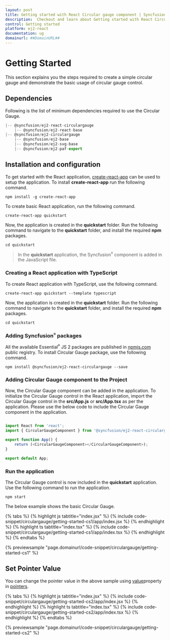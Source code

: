 ```yaml
---
layout: post
title: Getting started with React Circular gauge component | Syncfusion
description:  Checkout and learn about Getting started with React Circular gauge component of Syncfusion Essential JS 2 and more details.
control: Getting started 
platform: ej2-react
documentation: ug
domainurl: ##DomainURL##
---
```


# Getting Started

This section explains you the steps required to create a simple circular gauge and demonstrate the basic usage of circular gauge control.

## Dependencies

Following is the list of minimum dependencies required to use the Circular Gauge.

```ts
|-- @syncfusion/ej2-react-circulargauge
    |-- @syncfusion/ej2-react-base
|-- @syncfusion/ej2-circulargauge
    |-- @syncfusion/ej2-base
    |-- @syncfusion/ej2-svg-base
    |-- @syncfusion/ej2-paf-export
```

## Installation and configuration

To get started with the React application, [create-react-app](https://github.com/facebook/create-react-app) can be used to setup the application. To install **create-react-app** run the following command.

```
npm install -g create-react-app
```

To create basic React application, run the following command.

```
create-react-app quickstart
```

Now, the application is created in the **quickstart** folder. Run the following command to navigate to the **quickstart** folder, and install the required **npm** packages.

```
cd quickstart
```

> In the **quickstart** application, the Syncfusion<sup style="font-size:70%">&reg;</sup> component is added in the JavaScript file.

### Creating a React application with TypeScript

To create React application with TypeScript, use the following command.

```
create-react-app quickstart --template typescript
```

Now, the application is created in the **quickstart** folder. Run the following command to navigate to the **quickstart** folder, and install the required **npm** packages.

```
cd quickstart
```

### Adding Syncfusion<sup style="font-size:70%">&reg;</sup> packages

All the available Essential<sup style="font-size:70%">&reg;</sup> JS 2 packages are published in [npmjs.com](https://www.npmjs.com/~syncfusionorg) public registry. To install Circular Gauge package, use the following command.

```
npm install @syncfusion/ej2-react-circulargauge --save
```

### Adding Circular Gauge component to the Project

Now, the Circular Gauge component can be added in the application. To initialize the Circular Gauge control in the React application, import the Circular Gauge control in the **src/App.js** or **src/App.tsx** as per the application. Please use the below code to include the Circular Gauge component in the application.

```ts

import React from 'react';
import { CircularGaugeComponent } from '@syncfusion/ej2-react-circulargauge';

export function App() {
    return (<CircularGaugeComponent></CircularGaugeComponent>);
}

export default App;

```

### Run the application

The Circular Gauge control is now included in the **quickstart** application. Use the following command to run the application.

```
npm start
```

The below example shows the basic Circular Gauge.

{% tabs %}
{% highlight js tabtitle="index.jsx" %}
{% include code-snippet/circulargauge/getting-started-cs1/app/index.jsx %}
{% endhighlight %}
{% highlight ts tabtitle="index.tsx" %}
{% include code-snippet/circulargauge/getting-started-cs1/app/index.tsx %}
{% endhighlight %}
{% endtabs %}

 {% previewsample "page.domainurl/code-snippet/circulargauge/getting-started-cs1" %}

## Set Pointer Value

You can change the pointer value in the above sample using [value](https://ej2.syncfusion.com/react/documentation/api/circular-gauge/pointer/#value-number)property in [pointers](https://ej2.syncfusion.com/react/documentation/api/circular-gauge/pointer/).

{% tabs %}
{% highlight js tabtitle="index.jsx" %}
{% include code-snippet/circulargauge/getting-started-cs2/app/index.jsx %}
{% endhighlight %}
{% highlight ts tabtitle="index.tsx" %}
{% include code-snippet/circulargauge/getting-started-cs2/app/index.tsx %}
{% endhighlight %}
{% endtabs %}

 {% previewsample "page.domainurl/code-snippet/circulargauge/getting-started-cs2" %}

